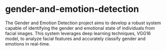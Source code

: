 # gender-and-emotion-detection
The Gender and Emotion Detection project aims to develop a robust system capable of identifying the gender and emotional state of individuals from facial images. This system leverages deep learning techniques, VGG16 model, to analyze facial features and accurately classify gender and emotions in real-time.
